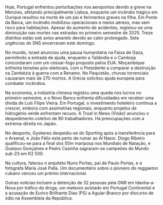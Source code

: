 Hoje, Portugal enfrentou perturbações nos aeroportos devido à greve na Menzies, afetando principalmente Lisboa, enquanto um incêndio trágico em Ourique resultou na morte de um pai e ferimentos graves na filha. Em Ponte da Barca, um incêndio mobilizou operacionais e meios aéreos, mas sem risco para habitações. Apesar do aumento de acidentes, registou-se uma diminuição nas mortes nas estradas no primeiro semestre de 2025. Treze distritos estão sob aviso amarelo devido ao calor prolongado. Sete urgências do SNS encerraram este domingo.

No mundo, Israel anunciou uma pausa humanitária na Faixa de Gaza, permitindo a entrada de ajuda, enquanto a Tailândia e o Camboja concordaram com um cessar-fogo proposto pelos EUA. Moçambique enfrenta tensões pós-eleitorais, com o Presidente a comparar a destruição na Zambézia à guerra com a Renamo. No Paquistão, chuvas torrenciais causaram mais de 270 mortos. A Grécia solicitou ajuda europeia para combater incêndios.

Na economia, a indústria chinesa registou uma queda nos lucros no primeiro semestre, e o Novo Banco enfrenta dificuldades em receber uma dívida de Luís Filipe Vieira. Em Portugal, o investimento hoteleiro continua a crescer, embora com assimetrias regionais, enquanto projetos de hidrogénio verde enfrentam recuos. A Trust in News (Visão) anunciou o despedimento coletivo de 80 trabalhadores. Há preocupações com a extrema-direita no Japão.

No desporto, Gyokeres despediu-se do Sporting após a transferência para o Arsenal, e João Félix está perto de rumar ao Al Nassr. Diogo Ribeiro qualificou-se para a final dos 50m mariposa nos Mundiais de Natação, e Gustavo Gonçalves e Pedro Casinha sagraram-se campeões do Mundo sub-23 em K2 500.

Na cultura, faleceu o arquiteto Nuno Portas, pai de Paulo Portas, e a fotógrafa Maria José Palla. Um documentário sobre o pioneiro do reggaeton cubano venceu um prémio internacional.

Outras notícias incluem a detenção de 32 pessoas pela GNR em Idanha-a-Nova por tráfico de droga, um meteoro avistado em Portugal Continental e a acusação de Eurico Brilhante Dias (PS) a Aguiar-Branco por discurso de ódio na Assembleia da República.